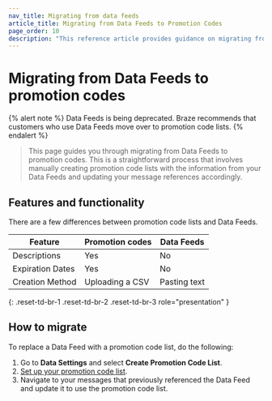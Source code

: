```yaml
---
nav_title: Migrating from data feeds
article_title: Migrating from Data Feeds to Promotion Codes
page_order: 10
description: "This reference article provides guidance on migrating from Data Feeds to promotion codes."
---
```


# Migrating from Data Feeds to promotion codes

{% alert note %}
Data Feeds is being deprecated. Braze recommends that customers who use Data Feeds move over to promotion code lists.
{% endalert %}

> This page guides you through migrating from Data Feeds to promotion codes. This is a straightforward process that involves manually creating promotion code lists with the information from your Data Feeds and updating your message references accordingly.

## Features and functionality

There are a few differences between promotion code lists and Data Feeds.

| Feature          | Promotion codes | Data Feeds   |
|------------------|-----------------|--------------|
| Descriptions     | Yes             | No           |
| Expiration Dates | Yes             | No           |
| Creation Method  | Uploading a CSV | Pasting text |
{: .reset-td-br-1 .reset-td-br-2 .reset-td-br-3 role="presentation" }

## How to migrate

To replace a Data Feed with a promotion code list, do the following: 

1. Go to **Data Settings** and select **Create Promotion Code List**.
2. [Set up your promotion code list]({{site.baseurl}}/user_guide/personalization_and_dynamic_content/promotion_codes).
3. Navigate to your messages that previously referenced the Data Feed and update it to use the promotion code list.